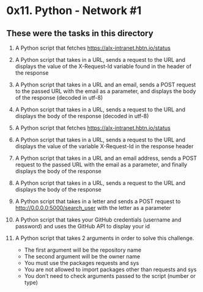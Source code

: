 # 0x11. Python - Network #1
## These were the tasks in this directory

1. A Python script that fetches https://alx-intranet.hbtn.io/status
2. A Python script that takes in a URL, sends a request to the URL and displays the value of the X-Request-Id variable found in the header of the response
3. A Python script that takes in a URL and an email, sends a POST request to the passed URL with the email as a parameter, and displays the body of the response (decoded in utf-8)
4. A Python script that takes in a URL, sends a request to the URL and displays the body of the response (decoded in utf-8)
5. A Python script that fetches https://alx-intranet.hbtn.io/status
6. A Python script that takes in a URL, sends a request to the URL and displays the value of the variable X-Request-Id in the response header
7. A Python script that takes in a URL and an email address, sends a POST request to the passed URL with the email as a parameter, and finally displays the body of the response
8. A Python script that takes in a URL, sends a request to the URL and displays the body of the response
9. A Python script that takes in a letter and sends a POST request to http://0.0.0.0:5000/search_user with the letter as a parameter
10. A Python script that takes your GitHub credentials (username and password) and uses the GitHub API to display your id
11. A Python script that takes 2 arguments in order to solve this challenge.

    - The first argument will be the repository name
    - The second argument will be the owner name
    - You must use the packages requests and sys
    - You are not allowed to import packages other than requests and sys
    - You don’t need to check arguments passed to the script (number or type)